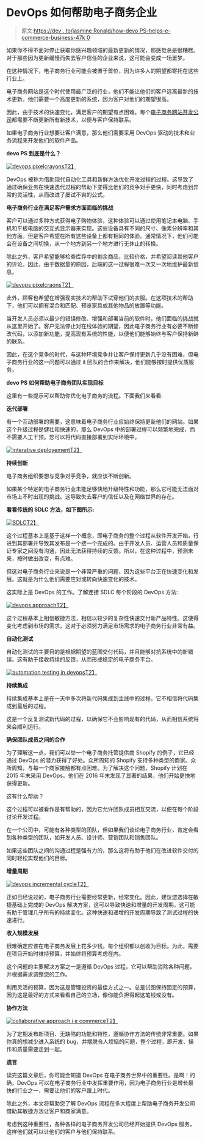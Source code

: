 # DevOps 如何帮助电子商务企业

> 原文:[https://dev . to/jasmine Ronald/how-devo PS-helps-e-commerce-business-47k 0](https://dev.to/jasmineronald/how-devops-helps-e-commerce-businesses-47k0)

如果你不得不面对停止获取你感兴趣领域的最新更新的情况，那感觉总是很糟糕。对于那些因为更新缓慢而失去客户信任的企业来说，这可能会变成一场噩梦。

在这种情况下，电子商务行业可能会被置于首位，因为许多人的期望都寄托在这些行业上。

电子商务网站是这个时代使用最广泛的行业，他们不能让他们的客户远离最新的技术更新。他们需要一个高度更新的系统，因为客户对他们的期望很高。

因此，由于技术的快速变化，满足客户的期望有点困难。每个[电子商务网站开发公司](https://www.pixelcrayons.com/ecommerce-development/)都需要不断更新所有新技术，以便与客户保持联系。

如果电子商务行业想要让客户满意，那么他们需要采用 DevOps 驱动的技术和业务流程来开发他们的软件产品。

**devo PS 到底是什么？**

[![devops pixelcrayons](../Images/7757ab93cb085b00d348616831fdcd44.png)T2】](https://res.cloudinary.com/practicaldev/image/fetch/s--tp1PqJ6o--/c_limit%2Cf_auto%2Cfl_progressive%2Cq_auto%2Cw_880/https://lh3.googleusercontent.com/3slNumDuOHbwsYUeJ-5Eg97s5G6EgxYOsyTfOiHNNG057qqyC0rtc_ZYCrpoqF57x-fcJWGcG0ACA7qsIssGdAsfufMNxoyJl1HazaMMeJZdsm-PmMbL-6MLrLoyL2VYsHJUKFk)

DevOps 被称为借助现代自动化工具和新鲜方法优化开发过程的过程。这导致了通过确保业务在快速迭代过程的帮助下变得比他们的竞争对手更快，同时考虑到异常的灵活性，从而改进了屡试不爽的公式。

**电子商务行业在满足客户需求方面面临的挑战**

客户可以通过多种方式获得电子购物体验，这种体验可以通过使用笔记本电脑、手机和平板电脑的交互式显示器来实现。这些设备具有不同的尺寸、像素分辨率和其他方面。但是客户希望在所有这些设备上都有相同的体验。通常情况下，他们可能会在设备之间切换，从一个地方到另一个地方进行无休止的转换。

除此之外，客户希望能够检查库存中的剩余商品，比较价格，并希望阅读其他客户的评论。因此，由于数据量的原因，后端的这一过程很难一次又一次地维护最新信息。

[![devops pixelcraons](../Images/a172bc4f66422a4a7cb2f6b4b1681598.png)T2】](https://res.cloudinary.com/practicaldev/image/fetch/s--BQFt-WAk--/c_limit%2Cf_auto%2Cfl_progressive%2Cq_auto%2Cw_880/https://lh5.googleusercontent.com/9eXsAGYzFr9xLDR3IKimf09dZICeFgyPuHhjuZVAWiNY-F-8yGDFY1bFRSTVw0MhjbU5F2gYXA3C_3BrTsz6Qy1pnx5VGsZErh5qVqg)

此外，顾客也希望在增强现实技术的帮助下试穿他们的衣服。在这项技术的帮助下，他们可以拥有混合和匹配、预览家具或其他物品的放置等功能。

当开发人员必须以最少的错误修改、增强和部署当前的软件时，他们面临的挑战就从这里开始了。客户无法停止对在线体验的期望，因此电子商务行业有必要不断修改代码，以添加新功能，提高现有系统的性能，以便他们能够始终与客户保持新鲜的联系。

因此，在这个竞争的时代，与这种环境竞争并让客户保持更新几乎没有困难，但电子商务行业的这一问题可以通过 it 团队的合作来解决，他们能够按时提供优质服务。

**devo PS 如何帮助电子商务团队实现目标**

这里有一些提示可以帮助你优化电子商务的流程。下面我们来看看:

**迭代部署**

有一个互动部署的需要，这意味着电子商务行业应始终保持更新他们的网站。如果这个升级过程是健壮和快速的，那么 DevOps 中的部署过程可以频繁地完成，而不需要人工干预。您可以将代码直接部署到实际环境中。

[![interative deployement](../Images/482a26cc5901f0dea1fad41b139f4f4b.png)T2】](https://res.cloudinary.com/practicaldev/image/fetch/s--Sr1VcmTh--/c_limit%2Cf_auto%2Cfl_progressive%2Cq_auto%2Cw_880/https://lh4.googleusercontent.com/r1YlPIXWMbUbbZIsuOHerGURmsQ8QVo30xC_5mz1Fyb2_0L5seZqy2CpfAfv-Bdq26wbuFVCb8iz5UQbVgXPdRkO1X3ANYkLvsFWtG1i)

**持续创新**

电子商务组织要想与竞争对手竞争，就应该不断创新。

如果某个特定的电子商务行业未能足够快地升级特性和功能，那么它可能无法面对市场上不时出现的挑战。这导致失去客户的信任以及在网络世界的存在。

**看看传统的 SDLC 方法，如下图所示:**

[![SDLC](../Images/b6ee2000e5a4903e848d82190a79171a.png)T2】](https://res.cloudinary.com/practicaldev/image/fetch/s--EHYSXjvE--/c_limit%2Cf_auto%2Cfl_progressive%2Cq_auto%2Cw_880/https://lh6.googleusercontent.com/wyUykhaIvub92xAZXYl3OOqLB8sNZLkXi9ZaXbVo0PLXOmxv7cFNSLVPPhCUhGiJvfq-3d50XLNh7IDFbAZ1yVOd1MKFQBKuVGkZPEjg)

这个过程基本上是基于这样一个概念，即电子商务的整个过程从软件开发开始，行进到其部署并导致其发布是一个接一个完成的。由于开发人员、运营人员和质量保证专家之间没有沟通，因此无法获得持续的反馈。所以，在这种过程中，预测未来，按时做出改变，有点难。

但这对电子商务行业来说是一个非常严重的问题，因为这些平台正在快速变化和发展。这就是为什么他们需要应对或转向快速变化的技术。

这实际上是 DevOps 的工作。了解连接 SDLC 每个阶段的 DevOps 方法:

[![devops approach](../Images/a8c66e41bea775b228024d33cc47a582.png)T2】](https://res.cloudinary.com/practicaldev/image/fetch/s--9XRoWtt0--/c_limit%2Cf_auto%2Cfl_progressive%2Cq_auto%2Cw_880/https://lh5.googleusercontent.com/4VK68ZhuiB-RfgsRf8UGujbCWC6MubhGoEX-laJ1pTcvtfKbagumnfq6I4R0P8y6VgGYQKHo1sO7elTSj_YBmeCZfJqGa2F8Bg9fmah3)

这个过程基本上相信敏捷方法，相信以较少的复杂性快速交付新产品特性。这使得变化考虑到市场的需求，这对于必须努力满足市场需求的电子商务行业非常有益。

**自动化测试**

自动化测试的主要目的是根据期望的蓝图交付代码，并且能够对抗系统中的新错误。这有助于接收持续的反馈，从而形成稳定的电子商务平台。

[![automation testing in devops](../Images/28315a1746425bbb6f2aa18ff266cc0c.png)T2】](https://res.cloudinary.com/practicaldev/image/fetch/s--8tWes8tl--/c_limit%2Cf_auto%2Cfl_progressive%2Cq_auto%2Cw_880/https://lh4.googleusercontent.com/ncNuR_H7_EVayRuLY0AObZT9Xq-hXvbfW0XK_EL7x6j3Hz3YHLJglWfWBVQmDYEOaYpAqO30CA4USB6SkQM7q0BNBTeOQ4PAcCOtRpD1)

**持续集成**

持续集成基本上是在一天中多次将新代码集成到主线中的过程。它不相信将代码集成到最后的过程。

这是一个反复测试新代码的过程，以确保它不会影响现有的代码，从而相信系统将来会顺利运行。

**确保团队成员之间的合作**

为了理解这一点，我们可以举一个电子商务托管提供商 Shopify 的例子，它已经通过 DevOps 的潜力获得了好处。众所周知的 Shopify 支持多种类型的商家。众所周知，与每一个商家接触都有点困难。为了解决这个问题，Shopify 计划在 2015 年末采用 DevOps。他们在 2016 年末发现了显著的结果，他们开始更快地获得更新。

这有什么帮助？

这个过程可以被看作是有帮助的，因为它允许团队成员相互交流，以便在每个阶段讨论开发过程。

在一个公司中，可能有各种类型的团队，但如果我们谈论电子商务行业，肯定会看到各种类型的团队，如开发人员、设计师、营销团队和销售团队。

如果这些团队之间的沟通过程是强有力的，那么这将有助于他们在改进软件交付的同时轻松实现他们的目标。

**增量周期**

[![devops incremental cycle](../Images/34174d2753a427ddca2c5d9faad785a1.png)T2】](https://res.cloudinary.com/practicaldev/image/fetch/s--iFFPSFgU--/c_limit%2Cf_auto%2Cfl_progressive%2Cq_auto%2Cw_880/https://lh3.googleusercontent.com/O7aUyMgwlB8w0-jRSVAQXM9ZCU1ACG9IOs51sN3DrhMV8TrYCZOn64AiD3Aro1hk1HcaFpulqjXnODtlWHPS5Qa_ShFFhUU-pp4Fy53J)

正如已经说过的，电子商务行业需要经常更新，经常变化。因此，建议您选择在敏捷基础上完成的 DevOps 解决方案，这可以导致快速和增量的开发周期。这可能有助于管理几乎所有的持续变化。这种快速和递增的开发周期导致了测试过程的快速进行。

**收入规模发展**

很难确定应该在电子商务发展上花多少钱。每个组织都以创收为目标。为此，需要在项目开始时维持预算，并始终将预算考虑在内。

这个问题的主要解决方案之一是遵循 DevOps 过程，它可以帮助消除各种问题，并根据需求调整您的工作。

利用灵活的预算，因为这是管理投资的最佳方式之一。总是试图保持固定的预算，因为这是最好的方式来看看自己的立场，像你能负担得起这笔钱或没有。

**协作方法**

[![collaborative approach i e commerce](../Images/b7af8e94ac1195cd1dc95a5b671d5d6a.png)T2】](https://res.cloudinary.com/practicaldev/image/fetch/s--ZKAvjD_l--/c_limit%2Cf_auto%2Cfl_progressive%2Cq_auto%2Cw_880/https://lh6.googleusercontent.com/OhOmNMh4qGa7z93AG0wNuwbqvwTo400kNQO7mLVTqnnCBZ_6YN3os-2TWPdtSv2Pkug2Y3SccI2gfhDe8kbfPpkxpDn63cy5oH8Tl2uK)

为了定期发布新项目、无缺陷的功能和特性，遵循协作方法的传统非常重要。如果你真的想减少进入系统的 bug，并摆脱令人烦恼的问题，整个过程，即开发、操作和质量需要走到一起。

**遗言**

读完这篇文章后，你可能会知道 DevOps 在电子商务世界中的重要性。是啊！的确，DevOps 可以在电子商务行业中发挥重要作用，因为电子商务行业是增长最快的行业之一，需要让他们的客户跟上时代。

除此之外，本文将帮助您了解 DevOps 流程在多大程度上帮助电子商务开发公司借助其敏捷方法让客户和商家满意。

考虑到这种重要性，各种各样的电子商务开发公司已经开始提供 DevOps 服务，这样他们就可以让他们的客户与他们保持联系。